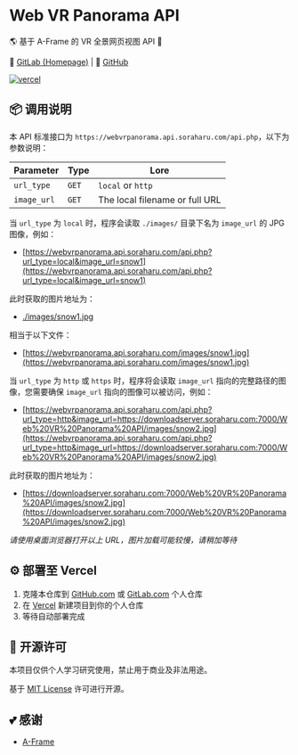 # Web VR Panorama API

🌎 基于 A-Frame 的 VR 全景网页视图 API 🔐

🔗 [GitLab (Homepage)](https://gitlab.soraharu.com/XiaoXi/Web-VR-Panorama-API) | 🔗 [GitHub](https://github.com/yanranxiaoxi/Web-VR-Panorama-API)

[![vercel](https://vercelbadge.soraharu.com/?app=webvrpanorama-api)](https://webvrpanorama.api.soraharu.com/)

## 📦️ 调用说明

本 API 标准接口为 `https://webvrpanorama.api.soraharu.com/api.php`，以下为参数说明：

| Parameter   | Type  | Lore                           |
| ----------- | ----- | ------------------------------ |
| `url_type`  | `GET` | `local` or `http`              |
| `image_url` | `GET` | The local filename or full URL |

当 `url_type` 为 `local` 时，程序会读取 `./images/` 目录下名为 `image_url` 的 JPG 图像，例如：

- [https://webvrpanorama.api.soraharu.com/api.php?url_type=local&image_url=snow1](https://webvrpanorama.api.soraharu.com/api.php?url_type=local&image_url=snow1)

此时获取的图片地址为：

- [./images/snow1.jpg](https://webvrpanorama.api.soraharu.com/images/snow1.jpg)

相当于以下文件：

- [https://webvrpanorama.api.soraharu.com/images/snow1.jpg](https://webvrpanorama.api.soraharu.com/images/snow1.jpg)

当 `url_type` 为 `http` 或 `https` 时，程序将会读取 `image_url` 指向的完整路径的图像，您需要确保 `image_url` 指向的图像可以被访问，例如：

- [https://webvrpanorama.api.soraharu.com/api.php?url_type=http&image_url=https://downloadserver.soraharu.com:7000/Web%20VR%20Panorama%20API/images/snow2.jpg](https://webvrpanorama.api.soraharu.com/api.php?url_type=http&image_url=https://downloadserver.soraharu.com:7000/Web%20VR%20Panorama%20API/images/snow2.jpg)

此时获取的图片地址为：

- [https://downloadserver.soraharu.com:7000/Web%20VR%20Panorama%20API/images/snow2.jpg](https://downloadserver.soraharu.com:7000/Web%20VR%20Panorama%20API/images/snow2.jpg)

*请使用桌面浏览器打开以上 URL，图片加载可能较慢，请稍加等待*

## ⚙️ 部署至 Vercel

1. 克隆本仓库到 [GitHub.com](https://github.com/) 或 [GitLab.com](https://gitlab.com/) 个人仓库
2. 在 [Vercel](https://vercel.com/) 新建项目到你的个人仓库
3. 等待自动部署完成

## 📜 开源许可

本项目仅供个人学习研究使用，禁止用于商业及非法用途。

基于 [MIT License](https://choosealicense.com/licenses/mit/) 许可进行开源。

## 💕 感谢

- [A-Frame](https://aframe.io/)
